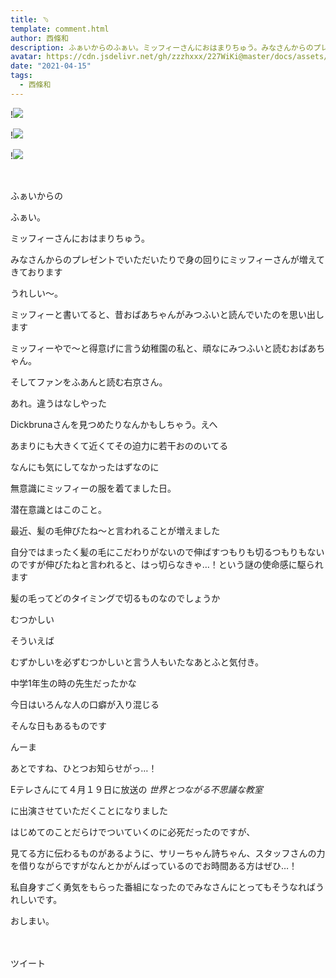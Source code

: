 ```yaml
---
title: ﹆
template: comment.html
author: 西條和
description: ふぁいからのふぁい。ミッフィーさんにおはまりちゅう。みなさんからのプレゼントでいただいたりで身...
avatar: https://cdn.jsdelivr.net/gh/zzzhxxx/227WiKi@master/docs/assets/photo/avatar/nagomi.jpg
date: "2021-04-15"
tags:
  - 西條和
---
```


!![](https://cdn.jsdelivr.net/gh/227WiKi/227WiKi-image@master/blog-image/nagomi-2021-04-15_1.jpg)

!![](https://cdn.jsdelivr.net/gh/227WiKi/227WiKi-image@master/blog-image/nagomi-2021-04-15_2.jpg)

!![](https://cdn.jsdelivr.net/gh/227WiKi/227WiKi-image@master/blog-image/nagomi-2021-04-15_3.jpg)



  ﻿









ふぁいからの






ふぁい。























ミッフィーさんにおはまりちゅう。













みなさんからのプレゼントでいただいたりで身の回りにミッフィーさんが増えてきております


























うれしい〜。





















ミッフィーと書いてると、昔おばあちゃんがみつふいと読んでいたのを思い出します


















ミッフィーやで〜と得意げに言う幼稚園の私と、頑なにみつふいと読むおばあちゃん。







































そしてファンをふあんと読む右京さん。



















あれ。違うはなしやった

































Dickbrunaさんを見つめたりなんかもしちゃう。えへ













あまりにも大きくて近くてその迫力に若干おののいてる




























なんにも気にしてなかったはずなのに


無意識にミッフィーの服を着てました日。






















潜在意識とはこのこと。




































最近、髪の毛伸びたね〜と言われることが増えました

























自分ではまったく髪の毛にこだわりがないので伸ばすつもりも切るつもりもないのですが伸びたねと言われると、はっ切らなきゃ…！という謎の使命感に駆られます






















髪の毛ってどのタイミングで切るものなのでしょうか





















むつかしい






























そういえば


むずかしいを必ずむつかしいと言う人もいたなあとふと気付き。

















中学1年生の時の先生だったかな
























今日はいろんな人の口癖が入り混じる






















そんな日もあるものです





























んーま























あとですね、ひとつお知らせがっ…！













Eテレさんにて４月１９日に放送の
*世界とつながる不思議な教室*

に出演させていただくことになりました

















はじめてのことだらけでついていくのに必死だったのですが、

見てる方に伝わるものがあるように、サリーちゃん詩ちゃん、スタッフさんの力を借りながらですがなんとかがんばっているのでお時間ある方はぜひ…！













私自身すごく勇気をもらった番組になったのでみなさんにとってもそうなればうれしいです。




















おしまい。




































　　　　


ツイート



